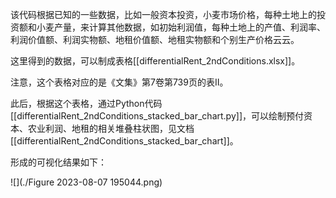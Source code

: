 该代码根据已知的一些数据，比如一般资本投资，小麦市场价格，每种土地上的投资额和小麦产量，来计算其他数据，如初始利润值，每种土地上的产值、利润率、利润价值额、利润实物额、地租价值额、地租实物额和个别生产价格云云。

这里得到的数据，可以制成表格[[differentialRent\_2ndConditions.xlsx]]。

注意，这个表格对应的是《文集》第7卷第739页的表Ⅱ。

此后，根据这个表格，通过Python代码[[differentialRent_2ndConditions_stacked_bar_chart.py]]，可以绘制预付资本、农业利润、地租的相关堆叠柱状图，见文档[[differentialRent_2ndConditions_stacked_bar_chart]]。

形成的可视化结果如下：

![](./Figure 2023-08-07 195044.png)
